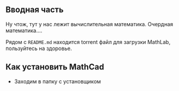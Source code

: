 ﻿## Вводная часть

Ну чтож, тут у нас лежит вычислительная математика. Очердная математика....

Рядом с `README.md` находится torrent файл для загрузки MathLab, пользуйтесь на здоровье. 

## Как установить MathCad

- Заходим в папку с установщиком